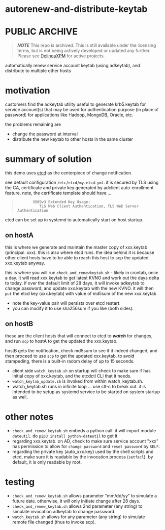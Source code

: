 # autorenew-and-distribute-keytab

# PUBLIC ARCHIVE

> ***NOTE***
> This repo is archived.
> This is still available under the licensing terms, but is not being actively developed or updated any further. Please see [DelineaXPM](https://github.com/DelineaXPM) for active projects.

automatically renew service account keytab (using adkeytab), and distribute to multiple other hosts 

# motivation
customers find the adkeytab utility useful to generate krb5.keytab for service account(s) that may be used for authentication purpose (in place of password) for applications like Hadoop, MongoDB, Oracle, etc. 

the problems remaining are
* change the password at interval
* distribute the new keytab to other hosts in the same cluster

# summary of solution
this demo uses [etcd](https://etcd.io) as the centerpiece of change notification.

see default configuration `/etc/etcd/my.etcd.yml`.
it is secured by TLS using the CA, certificate and private key generated by adclient auto-enrollment feature.
note, the certificate template should have ...
>            X509v3 Extended Key Usage:
>               TLS Web Client Authentication, TLS Web Server Authentication
etcd can be set up in systemd to automatically start on host startup.

## on hostA
this is where we generate and maintain the master copy of xxx.keytab (principal: xxx).
this is also where etcd runs.
the idea behind it is because other client hosts have to be able to reach this host to scp the updated xxx.keytab anyway.

this is where you will run `check_and_renewkeytab.sh` - likely in crontab, once a day.
it will read xxx.keytab to get latest KVNO and work out the days delta to today.
if over the default limit of 28 days, it will invoke adkeytab to change password, and update xxx.keytab with the new KVNO.
it will then `put` the etcd key (xxx.keytab) with value of md5sum of the new xxx.keytab.

* note the key-value pair will persists over etcd restart.
* you can modify it to use sha256sum if you like (both sides).

## on hostB
these are the client hosts that will connect to etcd to ___watch___ for changes, 
and run `scp` to hostA to get the updated the xxx.keytab.

hostB gets the notification, check md5sum to see if it indeed changed, and then proceed to use `scp` to get the updated xxx.keytab.
to avoid stampeding, there is a built-in radom delay of up to 15 seconds.

* client side `watch_keytab.sh` on startup will check to make sure if has initial copy of xxx.keytab, and the etcdctl CLI that it needs.
* `watch_keytab_update.sh` is invoked from within watch_keytab.sh.
* watch_keytab.sh runs in infinite loop ... use ctl-c to break out.
it is intended to be setup as systemd service to be started on system startup as well. 

# other notes
* `check_and_renew_keytab.sh` embeds a python call. it will import module `dateutil`. do `pip3 install python-dateutil` to get it
* regarding xxx.keytab. on AD, check to make sure service account "xxx" has permission to allow for `change password` and `reset password` by `SELF`.
* regarding the private key (auto_xxx.key) used by the shell scripts and etcd, make sure it is readable by the invocation process (`setfacl`). by default, it is only readable by root.

# testing
* `check_and_renew_keytab.sh` allows parameter "mm/dd/yy" to simulate a future date. otherwise, it will only initiate change after 28 days.
* `check_and_renew_keytab.sh` allows 2nd parameter (any string) to simulate invocation adkeytab to change password.
* `watch_keytab.sh` allows for any parameter (any string) to simulate remote file changed (thus to invoke scp).
